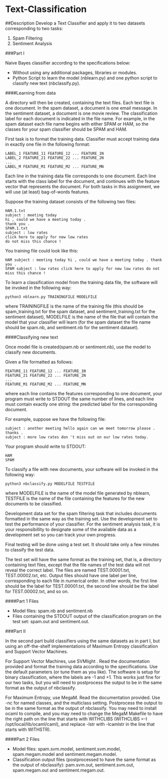 # Text-Classification

##Description
Develop a Text Classifier and apply it to two datasets corresponding to two tasks: 

1. Spam Filtering
2. Sentiment Analysis

###Part I

Naive Bayes classifier according to the specifications below:

* Without using any additional packages, libraries or modules.
* Python Script to learn the model (nblearn.py) and one python script to classify new text (nbclassify.py). 

####Learning from data 

A directory will then be created, containing the text files. Each text file is one document. In the spam dataset, a document is one email message. In the sentiment dataset, a document is one movie review. The classification label for each document is indicated in the file name. For example, in the spam dataset each file name begins with either SPAM or HAM, so the classes for your spam classifier should be SPAM and HAM.

First task is to format the training data. Classifier must accept training data in exactly one file in the following format:

    LABEL_1 FEATURE_11 FEATURE_12 ... FEATURE_1N 
    LABEL_2 FEATURE_21 FEATURE_22 ... FEATURE_2N 
    ... 
    LABEL_M FEATURE_M1 FEATURE_M2 ... FEATURE_MN 
  
Each line in the training data file corresponds to one document. Each line starts with the class label for the document, and continues with the feature vector that represents the document. For both tasks in this assignment, we will use (at least) bag-of-words features.

Suppose the training dataset consists of the following two files:

    HAM.1.txt
    subject : meeting today
    hi , could we have a meeting today . 
    thank you .
    SPAM.1.txt
    subject : low rates 
    click here to apply for new low rates 
    do not miss this chance !

You training file could look like this:

    HAM subject : meeting today hi , could we have a meeting today . thank you . 
    SPAM subject : low rates click here to apply for new low rates do not miss this chance !

To learn a classification model from the training data file, the software will be invoked in the following way:

    python3 nblearn.py TRAININGFILE MODELFILE

where TRAININGFILE is the name of the training file (this should be spam_training.txt for the spam dataset, and sentiment_training.txt for the sentiment dataset), MODELFILE is the name of the file that will contain the model that your classifier will learn (for the spam dataset the file name should be spam.nb, and sentiment.nb for the sentiment dataset).

####Classifying new text

Once model file is created(spam.nb or sentiment.nb), use the model to classify new documents. 

Given a file formatted as follows:

    FEATURE_11 FEATURE_12 ... FEATURE_1N 
    FEATURE_21 FEATURE_22 ... FEATURE_2N 
    ... 
    FEATURE_M1 FEATURE_M2 ... FEATURE_MN 

where each line contains the features corresponding to one document, your program must write to STDOUT the same number of lines, and each line must contain exactly one string: the predicted label for the corresponding document.

For example, suppose we have the following file:

    subject : another meeting hello again can we meet tomorrow please . thanks . 
    subject : more low rates don 't miss out on our low rates today. 
    
Your program should write to STDOUT:

    HAM
    SPAM
    
To classify a file with new documents, your software will be invoked in the following way:

    python3 nbclassify.py MODELFILE TESTFILE

where MODELFILE is the name of the model file generated by nblearn, TESTFILE is the name of the file containing the features for the new documents to be classified.

Development data set for the spam filtering task that includes documents formatted in the same way as the training set. Use the development set to test the performance of your classifier. For the sentiment analysis task, it is your responsibillity to designate some of the available data as a development set so you can track your own progress.

Final testing will be done using a test set. It should take only a few minutes to classify the test data.

The test set will have the same format as the training set, that is, a directory containing text files, except that the file names of the test data will not reveal the correct label. The files are named TEST.00001.txt, TEST.00002.txt, etc. Output files should have one label per line, corresponding to each file in numerical order. In other words, the first line should be the label for TEST.00001.txt, the second line should be the label for TEST.00002.txt, and so on.

####Part 1 Files
* Model files: spam.nb and sentiment.nb
* Files containing the STDOUT output of the classification program on the test set: spam.out and sentiment.out.

###Part II

In the second part build classifiers using the same datasets as in part I, but using an off-the-shelf implementations of Maximum Entropy classification and Support Vector Machines.

For Support Vector Machines, use SVMlight . Read the documentation provided and format the training data according to the specifications. Use the default parameters (or tune them as you like). The software is setup for binary classification, where the labels are -1 and +1. This works just fine for our two tasks, but you will need to postprocess the output to be in the same format as the output of nbclassify.

For Maximum Entropy, use MegaM. Read the documentation provided. Use -nc for named classes, and the multiclass setting. Postprocess the output to be in the same format as the output of nbclassify. You may need to install ocaml to compile, and you may need to change the MegaM Makefile to have the right path on the line that starts with WITHCLIBS (WITHCLIBS =-I /opt/local/lib/ocaml/caml), and replace -lstr with -lcamlstr in the line that starts with WITHSTR).

####Part 2 Files
* Model files: spam.svm.model, sentiment.svm.model, spam.megam.model and sentiment.megam.model.
* Classification output files (postprocessed to have the same format as the output of nbclassify): pam.svm.out, sentiment.svm.out, spam.megam.out and sentiment.megam.out.

